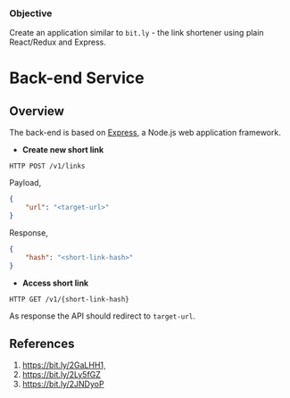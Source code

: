 ### Objective
Create an application similar to `bit.ly` - the link shortener using plain React/Redux and Express.

# Back-end Service

## Overview

The back-end is based on [Express](http://http://expressjs.com/), a Node.js web application framework.

* **Create new short link**

```plain
HTTP POST /v1/links
```

Payload,

```json
{
	"url": "<target-url>"
}
```

Response,

```json
{
	"hash": "<short-link-hash>"
}
```

* **Access short link**

```plain
HTTP GET /v1/{short-link-hash}
```

As response the API should redirect to `target-url`.


## References
1. https://bit.ly/2GaLHH1¸
2. https://bit.ly/2Ly5fGZ
3. https://bit.ly/2JNDyoP